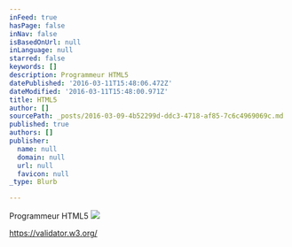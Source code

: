 ```yaml
---
inFeed: true
hasPage: false
inNav: false
isBasedOnUrl: null
inLanguage: null
starred: false
keywords: []
description: Programmeur HTML5
datePublished: '2016-03-11T15:48:06.472Z'
dateModified: '2016-03-11T15:48:00.971Z'
title: HTML5
author: []
sourcePath: _posts/2016-03-09-4b52299d-ddc3-4718-af85-7c6c4969069c.md
published: true
authors: []
publisher:
  name: null
  domain: null
  url: null
  favicon: null
_type: Blurb

---
```

Programmeur HTML5
![](https://the-grid-user-content.s3-us-west-2.amazonaws.com/f2b1ec62-09a8-4f89-a1b5-793f6e2fb0e4.png)

https://validator.w3.org/